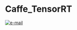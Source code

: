 # Caffe_TensorRT
[![e-mail](https://img.shields.io/badge/email-jungmokoo@kaist.ac.kr-blue.svg)](mailto:jungmokoo@kaist.ac.kr)
